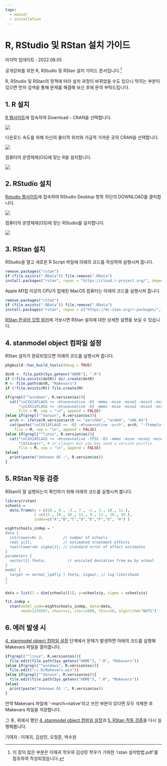 ```yaml
---
tags:
  - manual
  - installation
---
```


# R, RStudio 및 RStan 설치 가이드

마지막 업데이트 : 2022.08.05

공개강좌를 위한 R, RStudio 및 RStan 설치 가이드 문서입니다.[^1]

[^1]: 이 장의 많은 부분은 이재귀 학우와 김성민 학우가 기여한 'rstan 설치방법.pdf'를
    참조하여 작성되었습니다.

R, RStudio 및 RStan의 정책에 따라 설치 과정이 바뀌었을 수도 있으니 
막히는 부분이 있으면 먼저 검색을 통해 문제를 해결해 보신 후에 문의 부탁드립니다.

## 1. R 설치

[R 웹사이트](https://www.r-project.org)에 접속하여 Download - CRAN을 선택합니다.

![](fig/download_cran.png)

다운로드 속도를 위해 자신의 물리적 위치와 가급적 가까운 곳의 CRAN을 선택합니다.

![](fig/nearest_cran.png)

컴퓨터의 운영체제(OS)에 맞는 R을 설치합니다.

![](fig/os_cran.png)

## 2. RStudio 설치

[Rstudio 웹사이트](https://rstudio.com/products/rstudio/download)에 접속하여 RStudio Desktop 항목 하단의 DOWNLOAD를 클릭합니다.

![](fig/download_rstudio.png)

컴퓨터의 운영체제(OS)에 맞는 RStudio를 설치합니다.

![](fig/os_rstudio.png)

## 3. RStan 설치

RStudio을 열고 새로운 R Script 파일에 아래의 코드를 작성하여 실행시켜 줍니다.

```r
remove.packages("rstan")
if (file.exists(".RData")) file.remove(".RData")
install.packages("rstan", repos = "https://cloud.r-project.org/", dependencies = TRUE)
```

Apple M1칩 이상의 CPU가 탑재된 MacOS 컴퓨터는 아래의 코드를 실행시켜 줍니다.

```r
remove.packages("rstan")
if (file.exists(".RData")) file.remove(".RData")
install.packages("rstan", repos = c("https://mc-stan.org/r-packages/", getOption("repos")))
```

[RStan 한국어 깃헙 위키](https://github.com/stan-dev/rstan/wiki/RStan-Getting-Started-(%ED%95%9C%EA%B5%AD%EC%96%B4))에 가보시면 RStan 설치에 대한 상세한 설명을 보실 수 있습니다. 

## 4. stanmodel object 컴파일 설정

RStan 설치가 완료되었으면 아래의 코드를 실행시켜 줍니다.

```r
pkgbuild::has_build_tools(debug = TRUE)

dotR <- file.path(Sys.getenv("HOME"), ".R")
if (!file.exists(dotR)) dir.create(dotR)
M <- file.path(dotR, "Makevars")
if (!file.exists(M)) file.create(M)

if(grepl("^windows", R.version$os)){
  cat("\nCXX14FLAGS += -mtune=native -O3 -mmmx -msse -msse2 -msse3 -mssse3 -msse4.1 -msse4.2",
      "\nCXX11FLAGS += -mtune=native -O3 -mmmx -msse -msse2 -msse3 -mssse3 -msse4.1 -msse4.2",
      file = M, sep = "\n", append = FALSE)
}else if(grepl("^darwin", R.version$os)){
  arch <- ifelse(R.version$arch == "aarch64", "arm64", "x86_64")
  cat(paste("\nCXX14FLAGS += -O3 -mtune=native -arch", arch, "-ftemplate-depth-256"),
    file = M, sep = "\n", append = FALSE)
}else if(grepl("^linux", R.version$os)){
  cat("\nCXX14FLAGS += -mtune=native -fPIC -O3 -mmmx -msse -msse2 -msse3 -mssse3 -msse4.1 -msse4.2",
      "CXX14=g++", # or clang++ but you may need a version postfix
      file = M, sep = "\n", append = FALSE)
}else{
  print(paste("Unknown OS :", R.version$os))
}
```

## 5. RStan 작동 검증

RStan이 잘 실행되는지 확인하기 위해 아래의 코드를 실행시켜 봅니다.

```r
library(rstan)
schools = 
  data.frame(y = c(28., 8., -3., 7., -1., 1., 18., 12.), 
             s =c(15., 10., 16., 11., 9., 11., 10., 18.), 
             index=c("A","B","C","D","E","F","G", "H") )

eightschools_indep = "
data {
  int<lower=0> J;         // number of schools 
  real y[J];              // estimated treatment effects
  real<lower=0> sigma[J]; // standard error of effect estimates 
}
parameters {
  vector[J] theta;          // unscaled deviation from mu by school
}
model {
  target += normal_lpdf(y | theta, sigma); // log-likelihood
}
"

data = list(J = dim(schools)[1], y=schools$y, sigma = schools$s)

fit.indep = 
  stan(model_code=eightschools_indep, data=data, 
       seed=1234567, chains=1, iter=2000, thin=10, algorithm="NUTS")
```

## 6. 에러 발생 시

[4. stanmodel object 컴파일 설정](https://snubayes.github.io/wiki/docs/lab/open-course/rstudio_rstan_installation_guide/#4-stanmodel-object-%EC%BB%B4%ED%8C%8C%EC%9D%BC-%EC%84%A4%EC%A0%95) 단계에서 문제가 발생하면
아래의 코드를 실행해 Makevars 파일을 열어줍니다.

```r
if(grepl("^linux", R.version$os)){
  file.edit(file.path(Sys.getenv("HOME"), ".R", "Makevars"))
}else if(grepl("^windows", R.version$os)){
  file.edit("~/.R/Makevars.win"))
}else if(grepl("^darwin", R.version$os)){
  file.edit(file.path(Sys.getenv("HOME"), ".R", "Makevars"))
}else{
  print(paste("Unknown OS :", R.version$os))
}
```

만약 Makevars 파일에 '-march=native'라고 쓰인 부분이 있다면 모두 삭제한 후 Makevars 파일을 저장합니다.

그 후, 위에서 했던 [4. stanmodel object 컴파일 설정](https://snubayes.github.io/wiki/docs/lab/open-course/rstudio_rstan_installation_guide/#4-stanmodel-object-%EC%BB%B4%ED%8C%8C%EC%9D%BC-%EC%84%A4%EC%A0%95)과 [5. RStan 작동 검증](https://snubayes.github.io/wiki/docs/lab/open-course/rstudio_rstan_installation_guide/#5-rstan-%EC%9E%91%EB%8F%99-%EA%B2%80%EC%A6%9D)을 다시 실행해봅니다.

기여자 : 이재귀, 김성민, 오정훈, 박수원